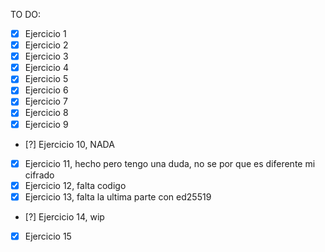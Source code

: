 TO DO:

- [x] Ejercicio 1
- [x] Ejercicio 2
- [x] Ejercicio 3
- [x] Ejercicio 4
- [x] Ejercicio 5
- [x] Ejercicio 6
- [x] Ejercicio 7
- [x] Ejercicio 8
- [x] Ejercicio 9
- [?] Ejercicio 10, NADA
- [x] Ejercicio 11, hecho pero tengo una duda, no se por que es diferente mi cifrado
- [x] Ejercicio 12, falta codigo
- [x] Ejercicio 13, falta la ultima parte con ed25519
- [?] Ejercicio 14, wip
- [x] Ejercicio 15